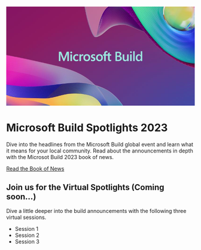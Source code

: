 ![picture alt](https://github.com/msusdev/Build-Spotlights-2023/blob/main/Banner.png "Microsoft Build 2023")

# Microsoft Build Spotlights 2023 #
Dive into the headlines from the Microsoft Build global event and learn what it means for your local community. Read about the announcements in depth with the Microsot Build 2023 book of news.

[Read the Book of News](https://news.microsoft.com/build-2023-book-of-news/ "Named link title")

## Join us for the Virtual Spotlights (Coming soon...) ##
Dive a little deeper into the build announcements with the following three virtual sessions.
* Session 1
* Session 2
* Session 3
